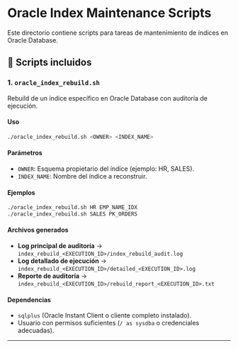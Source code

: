 # Oracle Index Maintenance Scripts

Este directorio contiene scripts para tareas de mantenimiento de índices
en Oracle Database.

## 📌 Scripts incluidos

### 1. `oracle_index_rebuild.sh`

Rebuild de un índice específico en Oracle Database con auditoría de
ejecución.

#### Uso

``` bash
./oracle_index_rebuild.sh <OWNER> <INDEX_NAME>
```

#### Parámetros

-   `OWNER`: Esquema propietario del índice (ejemplo: HR, SALES).
-   `INDEX_NAME`: Nombre del índice a reconstruir.

#### Ejemplos

``` bash
./oracle_index_rebuild.sh HR EMP_NAME_IDX
./oracle_index_rebuild.sh SALES PK_ORDERS
```

#### Archivos generados

-   **Log principal de auditoría** →
    `index_rebuild_<EXECUTION_ID>/index_rebuild_audit.log`
-   **Log detallado de ejecución** →
    `index_rebuild_<EXECUTION_ID>/detailed_<EXECUTION_ID>.log`
-   **Reporte de auditoría** →
    `index_rebuild_<EXECUTION_ID>/rebuild_report_<EXECUTION_ID>.txt`

#### Dependencias

-   `sqlplus` (Oracle Instant Client o cliente completo instalado).
-   Usuario con permisos suficientes (`/ as sysdba` o credenciales
    adecuadas).

------------------------------------------------------------------------
